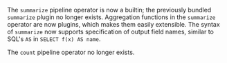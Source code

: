 The `summarize` pipeline operator is now a builtin; the previously bundled
`summarize` plugin no longer exists. Aggregation functions in the `summarize`
operator are now plugins, which makes them easily extensible. The syntax of
`summarize` now supports specification of output field names, similar to SQL's
`AS` in `SELECT f(x) AS name`.

The `count` pipeline operator no longer exists.

